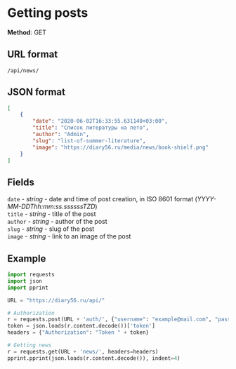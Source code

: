 # Getting posts

**Method**: GET

## URL format

```/api/news/```

## JSON format

```json
[
    {
        "date": "2020-06-02T16:33:55.631140+03:00",
        "title": "Список литературы на лето",
        "author": "Admin",
        "slug": "list-of-summer-literature",
        "image": "https://diary56.ru/media/news/book-shielf.png"
    }
]
```

## Fields

```date``` - *string* - date and time of post creation, in ISO 8601 format (*YYYY-MM-DDThh:mm:ss.ssssssTZD*)  
```title``` - *string* - title of the post  
```author``` - *string* - author of the post  
```slug``` - *string* - slug of the post  
```image``` - *string* - link to an image of the post

## Example

```python
import requests
import json
import pprint

URL = "https://diary56.ru/api/"

# Authorization
r = requests.post(URL + 'auth/', {"username": "example@mail.com", "password": "qwerty1234"})
token = json.loads(r.content.decode())['token']
headers = {"Authorization": "Token " + token}

# Getting news
r = requests.get(URL + 'news/', headers=headers)
pprint.pprint(json.loads(r.content.decode()), indent=4)
```
